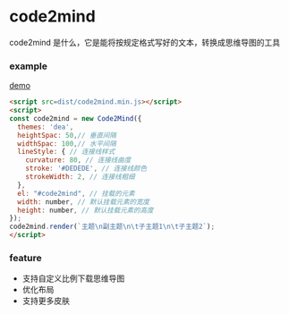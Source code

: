 # code2mind

code2mind 是什么，它是能将按规定格式写好的文本，转换成思维导图的工具

### example
[demo](https://robinwp.github.io/blog/code2mind)
```html
<script src=dist/code2mind.min.js></script>
<script>
const code2mind = new Code2Mind({
  themes: 'dea',
  heightSpac: 50,// 垂直间隔
  widthSpac: 100,// 水平间隔
  lineStyle: { // 连接线样式
    curvature: 80, // 连接线曲度
    stroke: '#DEDEDE', // 连接线颜色
    strokeWidth: 2, // 连接线粗细
  }, 
  el: "#code2mind", // 挂载的元素
  width: number, // 默认挂载元素的宽度
  height: number, // 默认挂载元素的高度
});
code2mind.render(`主题\n副主题\n\t子主题1\n\t子主题2`);
</script>
```

### feature

* 支持自定义比例下载思维导图
* 优化布局
* 支持更多皮肤
